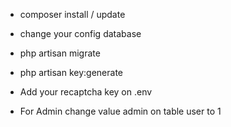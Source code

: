 - composer install / update
- change your config database 
- php artisan migrate
- php artisan key:generate
- Add your recaptcha key on .env

- For Admin change value admin on table user to 1 